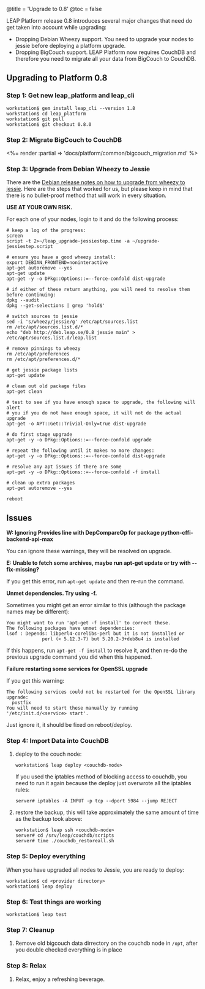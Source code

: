 @title = 'Upgrade to 0.8'
@toc = false

LEAP Platform release 0.8 introduces several major changes that need do get taken into account while upgrading:

* Dropping Debian Wheezy support. You need to upgrade your nodes to jessie before deploying a platform upgrade.
* Dropping BigCouch support. LEAP Platform now requires CouchDB and therefore you need to migrate all your data from BigCouch to CouchDB.

Upgrading to Platform 0.8
---------------------------------------------

### Step 1: Get new leap_platform and leap_cli

    workstation$ gem install leap_cli --version 1.8
    workstation$ cd leap_platform
    workstation$ git pull
    workstation$ git checkout 0.8.0

### Step 2: Migrate BigCouch to CouchDB

<%= render :partial => 'docs/platform/common/bigcouch_migration.md' %>

### Step 3: Upgrade from Debian Wheezy to Jessie

There are the [Debian release notes on how to upgrade from wheezy to jessie](https://www.debian.org/releases/stable/amd64/release-notes/ch-upgrading.html). Here are the steps that worked for us, but please keep in mind that there is no bullet-proof method that will work in every situation. 

**USE AT YOUR OWN RISK.**

For each one of your nodes, login to it and do the following process:

    # keep a log of the progress:
    screen
    script -t 2>~/leap_upgrade-jessiestep.time -a ~/upgrade-jessiestep.script

    # ensure you have a good wheezy install:
    export DEBIAN_FRONTEND=noninteractive
    apt-get autoremove --yes
    apt-get update
    apt-get -y -o DPkg::Options::=--force-confold dist-upgrade

    # if either of these return anything, you will need to resolve them before continuing:
    dpkg --audit
    dpkg --get-selections | grep 'hold$'

    # switch sources to jessie
    sed -i 's/wheezy/jessie/g' /etc/apt/sources.list
    rm /etc/apt/sources.list.d/*
    echo "deb http://deb.leap.se/0.8 jessie main" > /etc/apt/sources.list.d/leap.list

    # remove pinnings to wheezy
    rm /etc/apt/preferences
    rm /etc/apt/preferences.d/*

    # get jessie package lists
    apt-get update

    # clean out old package files
    apt-get clean

    # test to see if you have enough space to upgrade, the following will alert
    # you if you do not have enough space, it will not do the actual upgrade
    apt-get -o APT::Get::Trivial-Only=true dist-upgrade

    # do first stage upgrade
    apt-get -y -o DPkg::Options::=--force-confold upgrade

    # repeat the following until it makes no more changes:
    apt-get -y -o DPkg::Options::=--force-confold dist-upgrade

    # resolve any apt issues if there are some
    apt-get -y -o DPkg::Options::=--force-confold -f install

    # clean up extra packages
    apt-get autoremove --yes

    reboot


Issues
------

**W: Ignoring Provides line with DepCompareOp for package python-cffi-backend-api-max**

You can ignore these warnings, they will be resolved on upgrade.

**E: Unable to fetch some archives, maybe run apt-get update or try with --fix-missing?**

If you get this error, run `apt-get update` and then re-run the command.

**Unmet dependencies. Try using -f.**

Sometimes you might get an error similar to this (although the package names may be different):

    You might want to run 'apt-get -f install' to correct these.
    The following packages have unmet dependencies:
    lsof : Depends: libperl4-corelibs-perl but it is not installed or
                 perl (< 5.12.3-7) but 5.20.2-3+deb8u4 is installed

If this happens, run `apt-get -f install` to resolve it, and then re-do the previous upgrade command
you did when this happened.

**Failure restarting some services for OpenSSL upgrade**

If you get this warning:

    The following services could not be restarted for the OpenSSL library upgrade:
      postfix
    You will need to start these manually by running '/etc/init.d/<service> start'.

Just ignore it, it should be fixed on reboot/deploy.

### Step 4: Import Data into CouchDB

1. deploy to the couch node:

    ```
    workstation$ leap deploy <couchdb-node>
    ```

    If you used the iptables method of blocking access to couchdb, you need to run it again because the deploy just overwrote all the iptables rules:

    ```
    server# iptables -A INPUT -p tcp --dport 5984 --jump REJECT
    ```

1. restore the backup, this will take approximately the same amount of time as the backup took above:

    ```
    workstation$ leap ssh <couchdb-node>
    server# cd /srv/leap/couchdb/scripts
    server# time ./couchdb_restoreall.sh
    ```

### Step 5: Deploy everything

When you have upgraded all nodes to Jessie, you are ready to deploy:

    workstation$ cd <provider directory>
    workstation$ leap deploy

### Step 6: Test things are working

    workstation$ leap test

### Step 7: Cleanup

1. Remove old bigcouch data dirrectory on the couchdb node in `/opt`, after you double checked everything is in place

### Step 8: Relax

1. Relax, enjoy a refreshing beverage.
